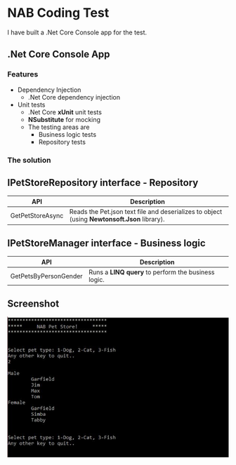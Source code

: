 # NAB Coding Test

I have built a .Net Core Console app for the test.

## .Net Core Console App

### Features

*	Dependency Injection
	*	.Net Core dependency injection
*	Unit tests
	*	.Net Core **xUnit** unit tests
	*	**NSubstitute** for mocking
	*	The testing areas are
		*	Business logic tests
		*	Repository tests

### The solution
	
## **IPetStoreRepository** interface - Repository

| API | Description |
| ---- | ---- |
| GetPetStoreAsync | Reads the Pet.json text file and deserializes to object (using **Newtonsoft.Json** library). |

## **IPetStoreManager** interface - Business logic

| API | Description |
| ---- | ---- |
| GetPetsByPersonGender | Runs a **LINQ query** to perform the business logic. |


## Screenshot

![Screenshot](https://github.com/VeritasSoftware/NAB/blob/master/UI.jpg)



